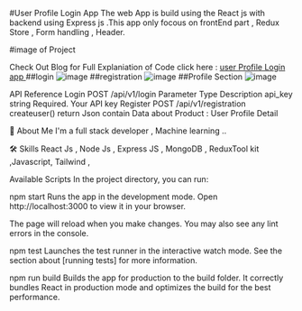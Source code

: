 #User Profile Login App
The web App is build using the React js with backend using Express js .This app only focous on frontEnd part , Redux Store , Form handling , Header.

#image of Project

Check Out Blog for Full Explaniation of Code click here : [user Profile Login app ](https://www.nileshblog.tech)
##login
![image](https://github.com/NileshRaut-code/User_Profile_Login_App/assets/82454856/231535cb-c8be-444b-8975-3ab90ee04307)
##registration
![image](https://github.com/NileshRaut-code/User_Profile_Login_App/assets/82454856/336eb722-22e9-4c62-80c1-260044d07451)
##Profile Section
![image](https://github.com/NileshRaut-code/User_Profile_Login_App/assets/82454856/3bccb0cc-178a-4db4-a2fc-728578ab2b5a)

API Reference
Login
  POST /api/v1/login
Parameter	Type	Description
api_key	string	Required. Your API key
Register
 POST /api/v1/registration
createuser()
return Json contain Data about Product : User Profile Detail

🚀 About Me
I'm a full stack developer , Machine learning ..

🛠 Skills
React Js , Node Js , Express JS , MongoDB , ReduxTool kit ,Javascript, Tailwind ,

Available Scripts
In the project directory, you can run:

npm start
Runs the app in the development mode.
Open http://localhost:3000 to view it in your browser.

The page will reload when you make changes.
You may also see any lint errors in the console.

npm test
Launches the test runner in the interactive watch mode.
See the section about [running tests] for more information.

npm run build
Builds the app for production to the build folder.
It correctly bundles React in production mode and optimizes the build for the best performance.


